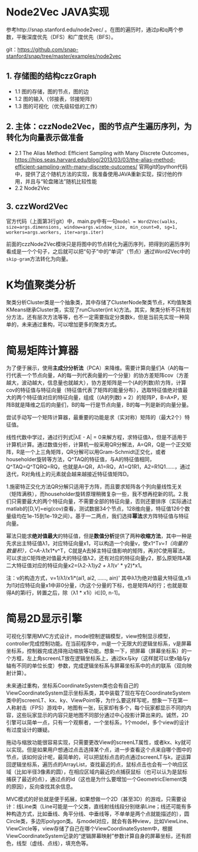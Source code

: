# Node2Vec JAVA实现
参考http://snap.stanford.edu/node2vec/ 。在图的遍历时，通过p和q两个参数，平衡深度优先（DFS）和广度优先（BFS）。

git：https://github.com/snap-stanford/snap/tree/master/examples/node2vec

## 1. 存储图的结构czzGraph
- 1.1 图的存储，图的节点，图的边
- 1.2 图的输入（邻接表，邻接矩阵）
- 1.3 图的可视化（优先级较低的工作）

## 2. 主体：czzNode2Vec，图的节点产生遍历序列，为转化为向量表示做准备
- 2.1 The Alias Method: Efficient Sampling with Many Discrete Outcomes，
      https://hips.seas.harvard.edu/blog/2013/03/03/the-alias-method-efficient-sampling-with-many-discrete-outcomes/
      官网git的python代码中，提供了这个随机方法的实现，我准备使用JAVA重新实现，探讨他的作用，并且与“轮盘赌法”随机比较性能
- 2.2 Node2Vec
## 3. czzWord2Vec
  官方代码（上面第3行git）中，main.py中有一句`model = Word2Vec(walks, size=args.dimensions, window=args.window_size, min_count=0, sg=1, workers=args.workers, iter=args.iter)`
  
  前面的czzNode2Vec模块只是将图中的节点转化为遍历序列，把得到的遍历序列看成是一个个句子，之后就可以把“句子”中的“单词”（节点）通过Word2Vec中的`skip-gram`方法转化为向量。
  
# K均值聚类分析
聚类分析Cluster类是一个抽象类，其中存储了ClusterNode聚类节点，K均值聚类KMeans继承Cluster类，实现了runCluster(int k)方法。其实，聚类分析不只有划分方法，还有层次方法等等，也不一定需要指定分类数k，但是当前先实现一种简单的，未来通过重构，可以增加更多的聚类方式。

# 简易矩阵计算器
为了便于展示，使用**主成分分析法**（PCA）来降维。需要计算向量们A（A的每一行代表一个节点向量，A的每一列代表向量的一个分量）的协方差矩阵cov（方差越大，波动越大，信息量也就越大），协方差矩阵是一个(A的列数)阶方阵，计算cov的特征值与特征向量（特征值代表了矩阵的能量分布），选取特征值绝对值最大的两个特征值对应的特征向量，组成（(A的列数) × 2）的矩阵P，B=A×P，矩阵B就是降维之后的向量们，B的每一行是节点向量，B的每一列是新的向量分量。

尝试手动写一个矩阵计算器，最重要的功能是求（实对称）矩阵的（最大2个）特征值。

线性代数中学过，通过行列式|λE - A| = 0来解方程，求特征值λ，但是不适用于计算机计算。通过数值分析，计算机一般采用QR分解法，A=QR，Q是一个正交矩阵，R是一个上三角矩阵，QR分解可以用Gram-Schmidt正交化，或者householder旋转等方法，Q^TAQ的特征值，与A的特征值相同，Q^TAQ=Q^TQRQ=RQ，也就是A=QR，A1=RQ，A1=Q1R1，A2=R1Q1……，通过迭代，R对角线上的元素就会越来越接近特征值矩阵D。

1.施密特正交化方法QR分解只适用于方阵，而且要求矩阵各个列向量线性无关（矩阵满秩），而householder旋转原理稍微复杂一些，我不想再挖新的坑。2.我们只需要最大的两个特征向量，不需要全部的特征向量，否则还要排序（实际通过matlab的[D,V]=eig(cov)查看，测试数据34个节点，128维向量，特征值126个数量级均在1e-15到1e-19之间）。基于一二两点，我们选择**幂法**求方阵特征值与特征向量。

幂法只能求**绝对值最大**的特征值，但是**数值分析**提供了两种**收缩方法**，其中一种是先求出主特征值λ1，对应特征向量x1，可以构造一个向量v，使x1^T*v=1（向量的数量积），C=A-λ1*x1*v^T，C就是A去掉主特征值影响的矩阵，再对C使用幂法，可以求出C矩阵绝对值最大的特征值λ2，还有对应的特征向量y2，那么原矩阵A第二大特征值对应的特征向量x2=(λ2-λ1)*y2 + λ1*(v' * y2)*x1。

注：v的构造方式，v=1/λ1/x1i*(ai1, ai2, ……, ain)'	其中λ1为绝对值最大特征值,x1i为l1对应特征向量x1中非0分量，i为这个分量的下标，也是矩阵A的行；也就是取得A的第i行，转置之后，除（λ1 * x1i）i∈[0, n-1]。

# 简易2D显示引擎
可视化引擎用MVC方式设计，model控制逻辑模型，view控制显示模型，controller完成控制功能。在当前程序中，m是一个无限大的逻辑坐标系，v是屏幕坐标系，控制器完成选择拖动缩放等功能。想象一下，把屏幕（屏幕坐标系）的一个方框，左上角screenLT放在逻辑坐标系上，通过kx与ky（这样就可以使x轴与y轴有不同的单位长度）参数，完成逻辑坐标系与屏幕坐标系中的点的联系（双向映射计算）。

未来通过重构，坐标系CoordinateSystem类也会有自己的ViewCoordinateSystem显示坐标系类，其中装载了现在写在CoordinateSystem类中的screenLT、kx、ky、ViewPoint等，为什么要这样写呢，想象一下在第一人称射击（FPS）游戏中，地图有一张，玩家却有多个，每个玩家都显示不同的内容，这些玩家显示的内容只是地图不同部分通过中心投影计算出来的。诚然，2D引擎可以简单一点，只有一个观察者，一个坐标系，1个model，多个view的设计有过度设计的嫌疑。

拖动与缩放功能很容易实现，只需要更改View的screenLT属性，或者kx、ky就可以实现。但是如果用户想通过点击选择某个点，进一步查看这个点来自哪个图中的节点，该如何设计呢，最简单的，可以把鼠标点击的点通过screenLT与k，逆运算回逻辑坐标系，遍历点的ArrayList，查找最近的点，鼠标点击也会有一个响应区域（比如半径3像素的圆），在相应区域内最近的点捕获鼠标（也可以认为是鼠标捕获了最近的点），通过点的id（这也是为什么要增加一个GeometricElement类的原因），反向查找其余信息。

MVC模式的好处就是便于拓展，如果想做一个2D（甚至3D）的游戏，只需要设计：线Line类（Line可能是一个父类，直线射线线段分别继承Line；线还可能有多种构造方式，比如垂线、角平分线、中垂线等，不单单是两个点就能描述的），圆Circle类，多边形polygon类。与model对应，就会有各种view，比如ViewLine、ViewCircle等，view存储了自己在哪个ViewCoordinateSystem中，根据ViewCoordinateSystem记录的“逻辑屏幕映射”参数计算自身的屏幕坐标，还有颜色，线型（虚线、点线），填充色等。
